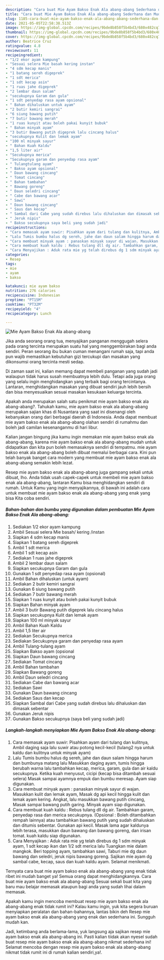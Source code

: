 ```yaml
---
description: "Cara buat Mie Ayam Bakso Enak Ala abang-abang Sederhana dan Mudah Dibuat"
title: "Cara buat Mie Ayam Bakso Enak Ala abang-abang Sederhana dan Mudah Dibuat"
slug: 1185-cara-buat-mie-ayam-bakso-enak-ala-abang-abang-sederhana-dan-mudah-dibuat
date: 2021-05-05T22:58:38.513Z
image: https://img-global.cpcdn.com/recipes/9bde8b858f5b4bd3/680x482cq70/mie-ayam-bakso-enak-ala-abang-abang-foto-resep-utama.jpg
thumbnail: https://img-global.cpcdn.com/recipes/9bde8b858f5b4bd3/680x482cq70/mie-ayam-bakso-enak-ala-abang-abang-foto-resep-utama.jpg
cover: https://img-global.cpcdn.com/recipes/9bde8b858f5b4bd3/680x482cq70/mie-ayam-bakso-enak-ala-abang-abang-foto-resep-utama.jpg
author: Beatrice Cruz
ratingvalue: 4.8
reviewcount: 11
recipeingredient:
- "1/2 ekor ayam kampung"
- "Sesuai selera Mie basah kering instan"
- "4 sdm kecap manis"
- "1 batang sereh digeprek"
- "1 sdt merica"
- "1 sdt kecap asin"
- "1 ruas jahe digeprek"
- "2 lembar daun salam"
- "secukupnya Garam dan gula"
- "1 sdt penyedap rasa ayam opsional"
- " Bahan dihaluskan untuk ayam"
- "2 butir kemiri sangrai"
- "6 siung bawang putih"
- "7 butir bawang merah"
- "1 ruas kunyit atau boleh pakai kunyit bubuk"
- " Bahan minyak ayam"
- "3 butir Bawang putih digeprek lalu cincang halus"
- "secukupnya Kulit dan lemak ayam"
- "100 ml minyak sayur"
- " Bahan Kuah Kaldu"
- "1,5 liter air"
- "Secukupnya merica"
- "Secukupnya garam dan penyedap rasa ayam"
- " Tulangtulang ayam"
- " Bakso ayam opsional"
- " Daun bawang cincang"
- " Tomat cincang"
- " Bahan tambahan"
- " Bawang goreng"
- " Daun seledri cincang"
- " Cabe dan bawang acar"
- " Sawi"
- " Daun bawang cincang"
- " Saus dan kecap"
- " Sambal dari Cabe yang sudah direbus lalu dihaluskan dan dimasak sebentar"
- " Jeruk nipis"
- " Bakso secukupnya saya beli yang sudah jadi"
recipeinstructions:
- "Cara memasak ayam suwir: Pisahkan ayam dari tulang dan kulitnya, Ambil daging saja lalu suwir atau potong kecil-kecil (tulang2 nya untuk kaldu dan kulitnya untuk minyak ayam)"
- "Lalu Tumis bumbu halus dg sereh, jahe dan daun salam hingga harum dan bumbunya matang lalu Masukkan daging ayam, tumis hingga berubah warna lalu tambahkan kecap, merica, garam, gula dan air kaldu secukupnya. Ketika kuah menyusut, cicipi (kecap bisa ditambah sesuai selera) Masak sampai ayamnya empuk dan bumbu meresap. Ayam siap digunakan."
- "Cara membuat minyak ayam : panaskan minyak sayur di wajan. Masukkan kulit dan lemak ayam, Masak dg api kecil hingga kulit dan lemak ayam kering. Angkat, lalu masukkan bawang putih cincang, Masak sampai bawang putih garing. Minyak ayam siap digunakan."
- "Cara membuat kuah kaldu : Rebus tulang dll dg air. Tambahkan garam, penyedap rasa dan merica secukupnya. (Opsional : Boleh ditambahkan rempah lainnya) atau tambahkan bawang putih yang sudah dihaluskan dan ditumis sebentar. Gunakan api kecil. Masak lama agar kaldunya lebih terasa, masukkan daun bawang dan bawang goreng, dan irisan tomat. kuah kaldu siap digunakan."
- "Cara Menyajikan : Aduk rata mie yg telah direbus dg 1 sdm minyak ayam, 1 sdt kecap ikan dan 1/2 sdt merica lalu Tuangkan mie dalam mangkok. Beri topping ayam, tambahkan sawi, Taburi mie dg daun bawang dan seledri, jeruk nipis bawang goreng. Sajikan mie ayam dg sambal cabe, kecap, saus dan kuah kaldu ayam. Selamat menikmati."
categories:
- Resep
tags:
- mie
- ayam
- bakso

katakunci: mie ayam bakso 
nutrition: 276 calories
recipecuisine: Indonesian
preptime: "PT15M"
cooktime: "PT32M"
recipeyield: "4"
recipecategory: Lunch

---
```



![Mie Ayam Bakso Enak Ala abang-abang](https://img-global.cpcdn.com/recipes/9bde8b858f5b4bd3/680x482cq70/mie-ayam-bakso-enak-ala-abang-abang-foto-resep-utama.jpg)

Jika anda seorang orang tua, menyajikan panganan menggugah selera pada orang tercinta merupakan suatu hal yang menggembirakan bagi anda sendiri. Peran seorang ibu bukan cuman menangani rumah saja, tapi anda pun wajib memastikan kebutuhan gizi tercukupi dan masakan yang dikonsumsi orang tercinta mesti sedap.

Di zaman  saat ini, kalian memang dapat membeli panganan yang sudah jadi walaupun tidak harus susah membuatnya lebih dulu. Tetapi ada juga orang yang selalu ingin menghidangkan yang terbaik bagi orang tercintanya. Lantaran, menghidangkan masakan yang dibuat sendiri jauh lebih bersih dan bisa menyesuaikan sesuai masakan kesukaan keluarga tercinta. 



Apakah anda merupakan salah satu penikmat mie ayam bakso enak ala abang-abang?. Tahukah kamu, mie ayam bakso enak ala abang-abang merupakan sajian khas di Nusantara yang saat ini disenangi oleh kebanyakan orang dari berbagai daerah di Indonesia. Anda dapat membuat mie ayam bakso enak ala abang-abang olahan sendiri di rumahmu dan boleh jadi camilan kesenanganmu di hari libur.

Kalian jangan bingung jika kamu ingin memakan mie ayam bakso enak ala abang-abang, karena mie ayam bakso enak ala abang-abang mudah untuk didapatkan dan kita pun boleh memasaknya sendiri di tempatmu. mie ayam bakso enak ala abang-abang boleh dibuat memalui berbagai cara. Kini pun telah banyak banget cara modern yang membuat mie ayam bakso enak ala abang-abang semakin lebih lezat.

Resep mie ayam bakso enak ala abang-abang juga gampang sekali untuk dibuat, lho. Anda tidak usah capek-capek untuk membeli mie ayam bakso enak ala abang-abang, lantaran Kamu bisa menghidangkan sendiri di rumah. Untuk Kamu yang ingin menyajikannya, di bawah ini adalah cara untuk membuat mie ayam bakso enak ala abang-abang yang enak yang bisa Kita coba sendiri.

<!--inarticleads1-->

##### Bahan-bahan dan bumbu yang digunakan dalam pembuatan Mie Ayam Bakso Enak Ala abang-abang:

1. Sediakan 1/2 ekor ayam kampung
1. Ambil Sesuai selera Mie basah/ kering /instan
1. Siapkan 4 sdm kecap manis
1. Siapkan 1 batang sereh digeprek
1. Ambil 1 sdt merica
1. Ambil 1 sdt kecap asin
1. Sediakan 1 ruas jahe digeprek
1. Ambil 2 lembar daun salam
1. Siapkan secukupnya Garam dan gula
1. Gunakan 1 sdt penyedap rasa ayam (opsional)
1. Ambil  Bahan dihaluskan (untuk ayam)
1. Sediakan 2 butir kemiri sangrai
1. Gunakan 6 siung bawang putih
1. Sediakan 7 butir bawang merah
1. Siapkan 1 ruas kunyit atau boleh pakai kunyit bubuk
1. Siapkan  Bahan minyak ayam
1. Ambil 3 butir Bawang putih digeprek lalu cincang halus
1. Siapkan secukupnya Kulit dan lemak ayam
1. Siapkan 100 ml minyak sayur
1. Ambil  Bahan Kuah Kaldu
1. Ambil 1,5 liter air
1. Sediakan Secukupnya merica
1. Sediakan Secukupnya garam dan penyedap rasa ayam
1. Ambil  Tulang-tulang ayam
1. Siapkan  Bakso ayam (opsional
1. Siapkan  Daun bawang cincang
1. Sediakan  Tomat cincang
1. Ambil  Bahan tambahan
1. Siapkan  Bawang goreng
1. Ambil  Daun seledri cincang
1. Sediakan  Cabe dan bawang acar
1. Sediakan  Sawi
1. Gunakan  Daun bawang cincang
1. Sediakan  Saus dan kecap
1. Siapkan  Sambal dari Cabe yang sudah direbus lalu dihaluskan dan dimasak sebentar
1. Gunakan  Jeruk nipis
1. Gunakan  Bakso secukupnya (saya beli yang sudah jadi)




<!--inarticleads2-->

##### Langkah-langkah menyiapkan Mie Ayam Bakso Enak Ala abang-abang:

1. Cara memasak ayam suwir: Pisahkan ayam dari tulang dan kulitnya, Ambil daging saja lalu suwir atau potong kecil-kecil (tulang2 nya untuk kaldu dan kulitnya untuk minyak ayam)
1. Lalu Tumis bumbu halus dg sereh, jahe dan daun salam hingga harum dan bumbunya matang lalu Masukkan daging ayam, tumis hingga berubah warna lalu tambahkan kecap, merica, garam, gula dan air kaldu secukupnya. Ketika kuah menyusut, cicipi (kecap bisa ditambah sesuai selera) Masak sampai ayamnya empuk dan bumbu meresap. Ayam siap digunakan.
1. Cara membuat minyak ayam : panaskan minyak sayur di wajan. Masukkan kulit dan lemak ayam, Masak dg api kecil hingga kulit dan lemak ayam kering. Angkat, lalu masukkan bawang putih cincang, Masak sampai bawang putih garing. Minyak ayam siap digunakan.
1. Cara membuat kuah kaldu : Rebus tulang dll dg air. Tambahkan garam, penyedap rasa dan merica secukupnya. (Opsional : Boleh ditambahkan rempah lainnya) atau tambahkan bawang putih yang sudah dihaluskan dan ditumis sebentar. Gunakan api kecil. Masak lama agar kaldunya lebih terasa, masukkan daun bawang dan bawang goreng, dan irisan tomat. kuah kaldu siap digunakan.
1. Cara Menyajikan : Aduk rata mie yg telah direbus dg 1 sdm minyak ayam, 1 sdt kecap ikan dan 1/2 sdt merica lalu Tuangkan mie dalam mangkok. Beri topping ayam, tambahkan sawi, Taburi mie dg daun bawang dan seledri, jeruk nipis bawang goreng. Sajikan mie ayam dg sambal cabe, kecap, saus dan kuah kaldu ayam. Selamat menikmati.




Ternyata cara buat mie ayam bakso enak ala abang-abang yang enak tidak ribet ini mudah banget ya! Semua orang dapat menghidangkannya. Cara buat mie ayam bakso enak ala abang-abang Sesuai sekali buat kita yang baru mau belajar memasak ataupun bagi anda yang sudah lihai dalam memasak.

Apakah kamu ingin mencoba membuat resep mie ayam bakso enak ala abang-abang enak tidak rumit ini? Kalau kamu ingin, yuk kita segera buruan menyiapkan peralatan dan bahan-bahannya, lantas bikin deh Resep mie ayam bakso enak ala abang-abang yang enak dan sederhana ini. Sungguh mudah kan. 

Jadi, ketimbang anda berlama-lama, yuk langsung aja sajikan resep mie ayam bakso enak ala abang-abang ini. Pasti kalian tiidak akan nyesel sudah buat resep mie ayam bakso enak ala abang-abang nikmat sederhana ini! Selamat mencoba dengan resep mie ayam bakso enak ala abang-abang nikmat tidak rumit ini di rumah kalian sendiri,ya!.

